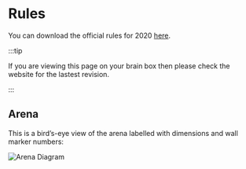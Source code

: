 # Rules

You can download the official rules for 2020 [here](/docs/RoboCon2019RulebookRev10.pdf).

:::tip

If you are viewing this page on your brain box then please check the website for the lastest revision.

:::

## Arena

This is a bird’s-eye view of the arena labelled with dimensions and wall marker numbers:

![Arena Diagram](./images/arena-diagram.png)
